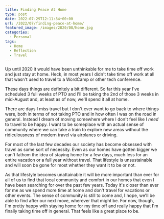 ```yaml
---
title: Finding Peace At Home
type: post
date: 2022-07-29T12:11:34+00:00
url: /2022/07/finding-peace-at-home/
featured_image: /images/2020/08/home.jpg
categories:
  - Personal
tags:
  - Home
  - Reflection
  - Travel
---
```


Up until 2020 it would have been unthinkable for me to take time off work and just stay at home. Heck, in most years I didn't take time off work at all that wasn't used to travel to a WordCamp or other tech conference.

These days things are definitely a bit different. So far this year I've scheduled 3 full weeks of PTO and I'll be taking the 2nd of those 3 weeks in mid-August and, at least as of now, we'll spend it all at home.

There are days I miss travel but I don't ever want to go back to where things were, both in terms of not taking PTO and in how often I was on the road in general. Instead I dream of moving somewhere where I don't feel like I _need_ to travel to be happy. I want to be someplace with an actual sense of community where we can take a train to explore new areas without the ridiculousness of modern travel via airplanes or driving.

For most of the last few decades our society has become obsessed with travel as some sort of necessity. Even as our homes have gotten bigger we can't fathom the idea of staying home for a few days, much less for an entire vacation or a full year without travel. That lifestyle is unsustainable and will soon be gone for most whether they want it to be or not.

As that lifestyle becomes unattainable it will be more important than ever for all of us to find that local community and comfort in our homes that even I have been searching for over the past few years. Today it's closer than ever for me as we spend more time at home and don't travel for vacations or other events. The sense of community is still to come and, I hope, we'll be able to find after our next move, wherever that might be. For now, though, I'm pretty happy with staying home for my time off and really happy that I'm finally taking time off in general. That feels like a great place to be.